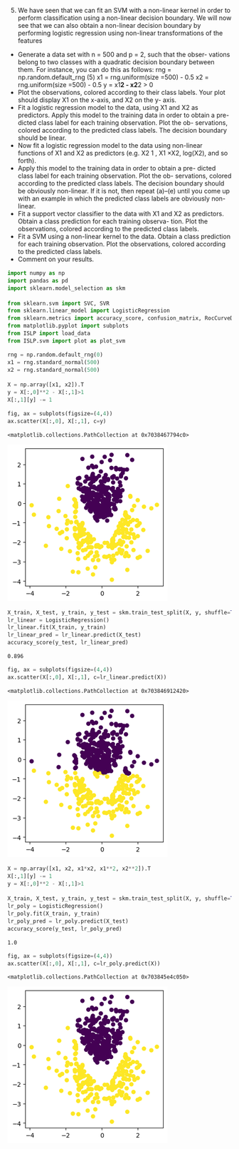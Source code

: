 5. We have seen that we can fit an SVM with a non-linear kernel in order
to perform classification using a non-linear decision boundary. We will
now see that we can also obtain a non-linear decision boundary by
performing logistic regression using non-linear transformations of the
features
- Generate a data set with n = 500 and p = 2, such that the obser-
vations belong to two classes with a quadratic decision boundary
between them. For instance, you can do this as follows:
rng = np.random.default_rng (5)
x1 = rng.uniform(size =500) - 0.5
x2 = rng.uniform(size =500) - 0.5
y = x1**2 - x2**2 > 0
- Plot the observations, colored according to their class labels.
Your plot should display X1 on the x-axis, and X2 on the y-
axis.
- Fit a logistic regression model to the data, using X1 and X2 as
predictors.
    Apply this model to the training data in order to obtain a pre-
dicted class label for each training observation. Plot the ob-
servations, colored according to the predicted class labels. The
decision boundary should be linear.
- Now fit a logistic regression model to the data using non-linear
functions of X1 and X2 as predictors (e.g. X2
1 , X1 ×X2, log(X2),
and so forth).
 - Apply this model to the training data in order to obtain a pre-
dicted class label for each training observation. Plot the ob-
servations, colored according to the predicted class labels. The
decision boundary should be obviously non-linear. If it is not,
then repeat (a)–(e) until you come up with an example in which
the predicted class labels are obviously non-linear.
 - Fit a support vector classifier to the data with X1 and X2 as
predictors. Obtain a class prediction for each training observa-
tion. Plot the observations, colored according to the predicted
class labels.
- Fit a SVM using a non-linear kernel to the data. Obtain a class
prediction for each training observation. Plot the observations,
colored according to the predicted class labels.
- Comment on your results.

```python
import numpy as np 
import pandas as pd
import sklearn.model_selection as skm

from sklearn.svm import SVC, SVR
from sklearn.linear_model import LogisticRegression
from sklearn.metrics import accuracy_score, confusion_matrix, RocCurveDisplay
from matplotlib.pyplot import subplots
from ISLP import load_data
from ISLP.svm import plot as plot_svm
```

```python
rng = np.random.default_rng(0)
x1 = rng.standard_normal(500)
x2 = rng.standard_normal(500)

X = np.array([x1, x2]).T
y = X[:,0]**2 - X[:,1]>1
X[:,1][y] -= 1
```

```python
fig, ax = subplots(figsize=(4,4))
ax.scatter(X[:,0], X[:,1], c=y)
```

    <matplotlib.collections.PathCollection at 0x7038467794c0>
    
![png](Polynomial%20Logistic%20Regression_files/Polynomial%20Logistic%20Regression_3_1.png)

```python
X_train, X_test, y_train, y_test = skm.train_test_split(X, y, shuffle=True, stratify=y, random_state=0)
lr_linear = LogisticRegression()
lr_linear.fit(X_train, y_train)
lr_linear_pred = lr_linear.predict(X_test)
accuracy_score(y_test, lr_linear_pred)
```

    0.896

```python
fig, ax = subplots(figsize=(4,4))
ax.scatter(X[:,0], X[:,1], c=lr_linear.predict(X))
```

    <matplotlib.collections.PathCollection at 0x703846912420>
    
![png](Polynomial%20Logistic%20Regression_files/Polynomial%20Logistic%20Regression_5_1.png)

```python
X = np.array([x1, x2, x1*x2, x1**2, x2**2]).T
X[:,1][y] -= 1
y = X[:,0]**2 - X[:,1]>1

X_train, X_test, y_train, y_test = skm.train_test_split(X, y, shuffle=True, stratify=y, random_state=0)
lr_poly = LogisticRegression()
lr_poly.fit(X_train, y_train)
lr_poly_pred = lr_poly.predict(X_test)
accuracy_score(y_test, lr_poly_pred)
```

    1.0

```python
fig, ax = subplots(figsize=(4,4))
ax.scatter(X[:,0], X[:,1], c=lr_poly.predict(X))
```

    <matplotlib.collections.PathCollection at 0x703845e4c050>
    
![png](Polynomial%20Logistic%20Regression_files/Polynomial%20Logistic%20Regression_7_1.png)

```python

```

